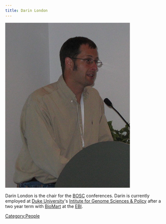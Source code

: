 ```yaml
---
title: Darin London
---
```


![](DarinLondon.jpg "DarinLondon.jpg")

Darin London is the chair for the [BOSC](BOSC "wikilink") conferences.
Darin is currently employed at [Duke University](http://www.duke.edu)'s
[Intitute for Genome Sciences & Policy](http://www.genome.duke.edu)
after a two year term with [BioMart](http://www.biomart.org) at the
[EBI](http://www.ebi.ac.uk).

<Category:People>
